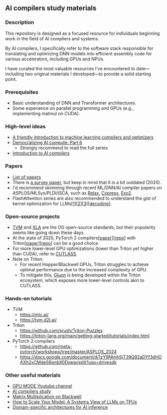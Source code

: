 ## AI compilers study materials 

### Description
This repository is designed as a focused resource for individuals beginning work in the field of AI compilers and systems.

​By AI compilers, I specifically refer to the software stack responsible for translating and optimizing DNN models into efficient assembly code for various accelerators, including GPUs and NPUs.

​I have curated the most valuable resources I've encountered to date—including two original materials I developed—to provide a solid starting point.

### Prerequisites
- Basic understanding of DNN and Transformer architectures.
- Some experience on parallel programming and GPUs (e.g., implementing matmul on CUDA).

### High-level ideas
- [A friendly introduction to machine learning compilers and optimizers](https://huyenchip.com/2021/09/07/a-friendly-introduction-to-machine-learning-compilers-and-optimizers.html)
- [Democratizing AI compute: Part 6](https://www.modular.com/blog/democratizing-ai-compute-part-6-what-about-ai-compilers)
  - Strongly recommend to read the full series
- [Introduction to AI compilers](https://docs.google.com/presentation/d/1RZdV3Z-Q1NEbpU1-qk9C97yE1QvwNLJ9Gc7JLaFLZCw/edit?slide=id.p#slide=id.p)

### Papers
- [List of papers](https://github.com/merrymercy/awesome-tensor-compilers)
- There is [a survey paper](https://arxiv.org/abs/2002.03794), but keep in mind that it is a bit outdated (2020).
- I'd recommend skimming through recent ML/DNN/AI compiler papers on ASPLOS/MLSys/PLDI/ISCA, such as [Relax](https://arxiv.org/pdf/2311.02103), [Cypress](https://arxiv.org/pdf/2504.07004), [Exo2](https://arxiv.org/pdf/2411.07211).
- FlashAttention series are also recommended to understand the gist of kernel optimization for LLMs[[1](https://arxiv.org/pdf/2205.14135)][[2](https://arxiv.org/pdf/2307.08691)][[3](https://arxiv.org/pdf/2407.08608)][[decoding](https://arxiv.org/pdf/2311.01282)].

### Open-source projects
- [TVM](https://github.com/apache/tvm) and [XLA](https://github.com/openxla/xla) are the OG open-source standards, but their popularity seems like going down these days.
- At the state of 2025, PyTorch 2 compilers[[paper](https://dl.acm.org/doi/pdf/10.1145/3620665.3640366)][[repo](https://github.com/pytorch/pytorch/tree/main/torch/_inductor)] with Triton[[paper](https://www.eecs.harvard.edu/~htk/publication/2019-mapl-tillet-kung-cox.pdf)][[repo](https://github.com/triton-lang/triton)] can be a good choice.
- For more lower-level GPU optimizations (lower than Triton yet higher than CUDA), refer to [CUTLASS](https://docs.nvidia.com/cutlass/index.html).
- Note on Triton:
  - For recent Hopper/Blackwell GPUs, Triton struggles to achieve optimal performance due to the increased complexity of GPU.
  - To mitigate this, [Gluon](https://github.com/triton-lang/triton/blob/main/python/tutorials/gluon/01-intro.py) is being developed within the Triton ecosystem, which exposes more lower-level controls akin to CUTLASS.

### Hands-on tutorials
- TVM
  - https://mlc.ai/
  - https://tvm.d2l.ai/
- Triton
  - https://github.com/srush/Triton-Puzzles
  - https://triton-lang.org/main/getting-started/tutorials/index.html
- PyTorch 2 compilers
  - https://github.com/meta-pytorch/workshops/tree/master/ASPLOS_2024
  - https://docs.google.com/document/d/1zY9Nlmh5jT39Q92aDYf3dHOAXh2xCMdeS6pnbX0Dqpw/edit?usp=drivesdk
 
### Other useful materials
- [GPU MODE Youtube channel](https://www.youtube.com/@GPUMODE)
- [AI compilers study](https://carpedm30.notion.site/AI-Compiler-Study-aaf4cff2c8734e50ad95ac6230dbd80b)
- [Matrix Multiplication on Blackwell](https://www.modular.com/blog/matrix-multiplication-on-nvidias-blackwell-part-1-introduction)
- [How to Scale Your Model: A Systems View of LLMs on TPUs](https://jax-ml.github.io/scaling-book/)
- [Domain-specific architectures for AI inference](https://fleetwood.dev/posts/domain-specific-architectures)
